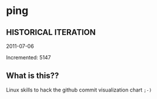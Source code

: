 # ping

## HISTORICAL ITERATION
2011-07-06

Incremented: 5147

## What is this?? 
Linux skills to hack the github commit visualization chart `;-)`

